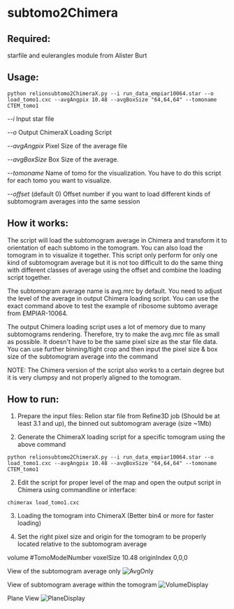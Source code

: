 # subtomo2Chimera

## Required:
starfile and eulerangles module from Alister Burt

## Usage:
```
python relionsubtomo2ChimeraX.py --i run_data_empiar10064.star --o load_tomo1.cxc --avgAngpix 10.48 --avgBoxSize "64,64,64" --tomoname CTEM_tomo1
```

*--i* Input star file

*--o* Output ChimeraX Loading Script

*--avgAngpix* Pixel Size of the average file

*--avgBoxSize* Box Size of the average.

*--tomoname* Name of tomo for the visualization. You have to do this script for each tomo you want to visualize.

*--offset* (default 0) Offset number if you want to load different kinds of subtomogram averages into the same session

## How it works:
The script will load the subtomogram average in Chimera and transform it to orientation of each subtomo in the tomogram. You can also load the tomogram in to visualize it together. This script only perform for only one kind of subtomogram average but it is not too difficult to do the same thing with different classes of average using the offset and combine the loading script together.

The subtomogram average name is avg.mrc by default. You need to adjust the level of the average in output Chimera loading script. You can use the exact command above to test the example of ribosome subtomo average from EMPIAR-10064.

The output Chimera loading script uses a lot of memory due to many subtomograms rendering. Therefore, try to make the avg.mrc file as small as possible. It doesn't have to be the same pixel size as the star file data. You can use further binning/tight crop and then input the pixel size & box size of the subtomogram average into the command

NOTE: The Chimera version of the script also works to a certain degree but it is very clumpsy and not properly aligned to the tomogram.

## How to run:
1. Prepare the input files: Relion star file from Refine3D job (Should be at least 3.1 and up), the binned out subtomogram average (size ~1Mb)

1. Generate the ChimeraX loading script for a specific tomogram using the above command

```
python relionsubtomo2ChimeraX.py --i run_data_empiar10064.star --o load_tomo1.cxc --avgAngpix 10.48 --avgBoxSize "64,64,64" --tomoname CTEM_tomo1
```

2. Edit the script for proper level of the map and open the output script in Chimera using commandline or interface:

```
chimerax load_tomo1.cxc
```

3. Loading the tomogram into ChimeraX (Better bin4 or more for faster loading)

4. Set the right pixel size and origin for the tomogram to be properly located relative to the subtomogram average

volume #TomoModelNumber voxelSize 10.48 originIndex 0,0,0

View of the subtomogram average only
![AvgOnly](https://github.com/builab/subtomo2Chimera/blob/main/image4.png?raw=true)

View of subtomogram average within the tomogram
![VolumeDisplay](https://github.com/builab/subtomo2Chimera/blob/main/image2.png?raw=true)

Plane View
![PlaneDisplay](https://github.com/builab/subtomo2Chimera/blob/main/image3.png?raw=true)




